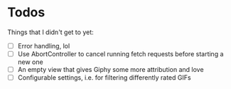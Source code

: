 # Todos

Things that I didn't get to yet:

- [ ] Error handling, lol
- [ ] Use AbortController to cancel running fetch requests before starting a new one
- [ ] An empty view that gives Giphy some more attribution and love
- [ ] Configurable settings, i.e. for filtering differently rated GIFs
